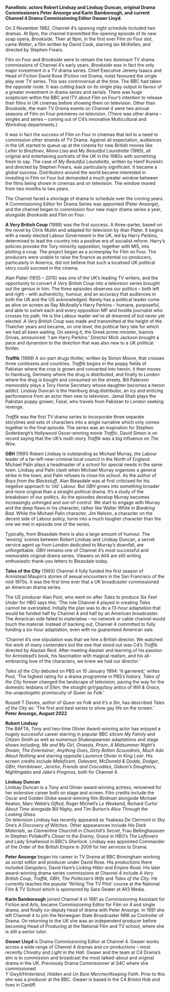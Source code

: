 

**Panellists: actors Robert Lindsay and Lindsay Duncan, original  Drama Commissioners Peter Ansorge and Karin Bamborough, and  current Channel 4 Drama Commissioning Editor Gwawr Lloyd.**

On 2 November 1982, Channel 4’s opening night schedule included two dramas. At 8pm, the channel transmitted the opening episode of its new  soap opera, _Brookside_. Then at 9pm, in the first ever Film on Four slot, came _Walter_, a film written by David Cook, starring Ian McKellen, and directed by Stephen Frears.

Film on Four and _Brookside_ were to remain the two dominant TV drama commissions of Channel 4’s early years. _Brookside_ was in fact the only major investment in a TV drama series. Chief Executive Jeremy Isaacs and Head of Fiction David Rose (Fiction not Drama, note) favoured the single play over TV series. This was controversial at the time. The BBC had taken the opposite route. It was cutting back on its single play output in favour of a greater investment in drama series and serials. There was huge scepticism within the BBC and ITV about Film on Four’s intention to release their films in UK cinemas before showing them on television. Other than _Brookside_, the main TV Drama events on Channel 4 were two annual seasons of Film on Four premieres on television. (There was other drama – singles and series – coming out of C4’s innovative Multicultural and Workshop departments.)

It was in fact the success of Film on Four in cinemas that led to a need to commission other strands of TV Drama. Against all expectation, audiences in the UK started to queue up at the cinema for new British movies like _Letter to Brezhnev_, _Mona_ _Lisa_ and _My Beautiful Laundrette_ (1985), all original and entertaining portraits of the UK in the 1980s with something fresh to say.  The case of _My Beautiful Laundrette_, written by Hanif Kureishi and directed by Stephen Frears, was particularly significant. It became a global success. Distributors around the world became interested in investing in Film on Four but demanded a much greater window between the films being shown in cinemas and on television. The window moved from two months to two years.

The Channel faced a shortage of drama to schedule over the coming years.  
A Commissioning Editor for Drama Series was appointed (Peter Ansorge), and the channel began to commission four new major drama series a year, alongside _Brookside_ and Film on Four.

**A Very British Coup** (1988) was the first success. A three-parter, based on the novel by Chris Mullin and adapted for television by Alan Plater. It begins with a newly elected Labour Government in the UK, led by Harry Perkins, determined to lead the country into a positive era of socialist reform. Harry’s policies provoke the Tory minority opposition, together with MI5, into plotting a coup. The project began as a screenplay for Film on Four. The producers were unable to raise the finance as potential co-producers, particularly in America, did not believe that such a localised UK political story could succeed in  the cinema.

Alan Plater (1935 – 2010) was one of the UK’s leading TV writers, and the opportunity to convert _A Very British Coup_ into a television series brought out the genius in him. The three episodes observes our politics – both left and right – with authenticity, humour, and an accuracy that audiences in both the UK and the US acknowledged. Rarely has a political leader come as alive on screen as Ray McAnally’s Harry Perkins – humane, purposeful, and able to outwit each and every opposition MP and hostile journalist who crosses his path. He is the Labour leader we’ve all dreamed of but never yet elected.  _A_ _Very British Coup_ was made and transmitted at the height of the Thatcher years and became, on one level, the political fairy tale for which we had all been waiting. On seeing it, the Greek prime minister, Ioannis Grivas, announced: ‘I am Harry Perkins.’ Director Mick Jackson brought a pace and dynamism to the direction that was also new to a UK political thriller.

**Traffik**  (1989) A six-part drugs thriller, written by Simon Moore, that crosses three continents and countries. _Traffik_ begins in the poppy fields of Pakistan where the crop is grown and converted into heroin, it then moves to Hamburg, Germany where the drug is distributed, and finally to London where the drug is bought and consumed on the streets. Bill Paterson memorably plays a Tory Home Secretary whose daughter becomes a heroin addict. Lindsay Duncan is the Hamburg drug distributor, an icy and enticing performance from an actor then new to television. Jamal Shah plays the Pakistan poppy grower, Fazal, who travels from Pakistan to London seeking revenge.

_Traffik_ was the first TV drama series to incorporate three separate storylines and sets of characters into a single narrative which only comes together in the final episode. The series was an inspiration for Stephen Soderbergh’s Hollywood Oscar-winning movie _Traffic_. David Simon is on record saying that the UK’s multi-story _Traffik_ was a big influence on _The Wire_.

**GBH**  (1991) Robert Lindsay is outstanding as Michael Murray, the Labour leader of a far-left near-criminal local council in the North of England. Michael Palin plays a headmaster of a school for special needs in the same town. Lindsay and Palin clash when Michael Murray organises a general strike in the town, and Palin refuses to close his school. As the author of _Boys from the Blackstuff_, Alan Bleasdale was at first criticised for his negative approach to ‘old’ Labour. But _GBH_ grows into something broader and more original than a straight political drama. It’s a study of the breakdown of our politics. As the episodes develop Murray becomes increasingly unhinged and out-of-control. We start to engage with Murray and the deep flaws in his character, rather like Walter White in _Breaking Bad_. While the Michael Palin character, Jim Nelson, a character on the decent side of Labour policy, turns into a much tougher character than the one we met in episode one of the series.

Typically, from Bleasdale there is also a large amount of humour. The ‘wooing’ scenes between Robert Lindsay and Lindsay Duncan, a secret service agent up from London dedicated to Murray’s downfall, are unforgettable. _GBH_ remains one of Channel 4’s most successful and memorable original drama series. Viewers on All4 are still writing enthusiastic thank-you letters to Bleasdale today.

**Tales of the City** (1993) Channel 4 fully funded the first season of Armistead Maupin’s stories of sexual encounters in the San Francisco of the mid-1970s.  It was the first time ever that a UK broadcaster commissioned an American drama series.

The US producer Alan Pool, who went on after _Tales_ to produce _Six Feet_ _Under_ for HBO says this: ‘The role Channel 4 played in creating _Tales_ cannot be overstated. Initially the plan was to do a 13-hour adaptation that would be funded half by Channel 4 and half by an American broadcaster. The American side failed to materialise – no network or cable channel would touch the material. Instead of backing out, Channel 4 committed to fully funding a six-hour adaptation, even with no guaranteed American sale.

‘Channel 4’s one stipulation was that we hire a British director. We watched the work of many contenders but the one that stood out was C4’s _Traffik_ directed by Alastair Reid. After meeting Alastair and learning of his passion for Armistead’s book, his fascination with magical realism, and his all-embracing love of the characters, we knew we had our director.’

_Tales of the City_ debuted on PBS on 10 January 1994: ‘It garnered,’ writes Pool, ‘The highest rating for a drama programme in PBS’s history. _Tales of the City_ forever changed the landscape of television, paving the way for the domestic lesbians of _Ellen_, the straight girl/gay/boy antics of _Will & Grace_, the unapologetic promiscuity of _Queer as Folk_.’

Russell T Davies, author of _Queer as Folk_ and _It’s a Sin_, has described _Tales of the City_ as: ‘The first and best series to show gay life on the screen.’  
**Peter Ansorge, August 2022**

**Robert Lindsay**  
The BAFTA, Tony and two-time Olivier Award-winning actor has enjoyed a hugely successful career starring in popular BBC sitcom _My Family_ and  
_Citizen Smith_ as well as numerous Shakespearean adaptations and stage shows including; _Me and My Girl_, _Onassis_, _Prism_, _A Midsummer Night’s Dream_, _The Entertainer_, _Anything Goes_, _Dirty Rotten Scoundrels_, _Much Ado About Nothing_ and starring opposite Laurence Olivier in _King Lear_. His screen credits include _Maleficent_, _Galavant_, _McDonald & Dodds_, _Dodger_, _GBH_, _Hornblower_, _Jericho_, _Friends and Crocodiles_, _Gideon’s Daughters_, _Nightingales_ and _Jake’s Progress_, both for Channel 4.

**Lindsay Duncan**  
Lindsay Duncan is a Tony and Olivier award winning actress, renowned for her extensive career both on stage and screen. Film credits include the Oscar and Golden Globe award-winning film _Birdman_ alongside  Michael Keaton, Marc Webb’s _Gifted_, Roger Michell’s _Le Weekend_, Richard Curtis’ _About Time_ alongside Bill Nighy, and Tim Burton’s _Alice Through the Looking Glass_.  
On television Lindsay has recently appeared as Ysabeau De Clermont in Sky One’s _A Discovery of Witches._ Other appearances include _His Dark Materials_, as Clementine Churchill in _Churchill’s Secret_, Frau Bellinghaussen in Stephen Poliakoff’s _Closer to the Enemy_, Grace in HBO’s _The Leftovers_ and Lady Smallwood in BBC’s _Sherlock_. Lindsay was appointed Commander of the Order of the British Empire in 2009 for her services to Drama.

**Peter Ansorge** began his career in TV Drama at BBC Birmingham working as script editor and producer under David Rose. His productions there included _Gangsters_, David Hare’s _Licking Hitler_ and _Empire Road_. His later award-winning drama series commissions at Channel 4 include _A Very British_ _Coup_, _Traffik_, _GBH_, _The Politician’s Wife_ and _Tales of the City_. He currently teaches the popular ‘Writing The TV Pilot’ course at the National Film & TV School which is sponsored by Sara Geater at All3 Media.

**Karin Bamborough** joined Channel 4 in 1981 as Commissioning Assistant for Fiction and Arts, became Commissioning Editor for Film on 4 and single drama, and finally co-deputy head of drama with Peter Ansorge. In 1991 she left Channel 4 to join the Norwegian State Broadcaster NRK as Controller of Drama. On returning to the UK she was an independent producer before becoming Head of Producing at the National Film and TV school, where she is still a senior tutor.

**Gwawr Lloyd** is Drama Commissioning Editor at Channel 4. Gwawr works across a wide range of Channel 4 dramas and co-productions – most recently _Chivalry_ and _Light in the Hall_. Gwawr and the team at C4 Drama’s aim is to commission and broadcast the most talked-about and original drama in the UK. Previously Drama Commissioner at S4C where she commissioned  
_Y Gwyll/Hinterland_, _Hidden_ and _Un Bore Mercher/Keeping Faith_. Prior to this she was a producer at the BBC. Gwawr is based in the C4 Bristol Hub and lives in Cardiff.
<br><br>


<!--stackedit_data:
eyJoaXN0b3J5IjpbLTIwNDgzMzE2M119
-->
